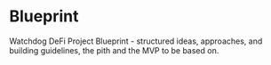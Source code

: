 # Blueprint
Watchdog DeFi Project Blueprint - structured ideas, approaches, and building guidelines, the pith and the MVP to be based on.



